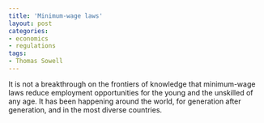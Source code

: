 ```yaml
---
title: 'Minimum-wage laws'
layout: post
categories:
- economics
- regulations
tags:
- Thomas Sowell
---
```


It is not a breakthrough on the frontiers of knowledge that minimum-wage laws reduce employment opportunities for the young and the unskilled of any age. It has been happening around the world, for generation after generation, and in the most diverse countries.